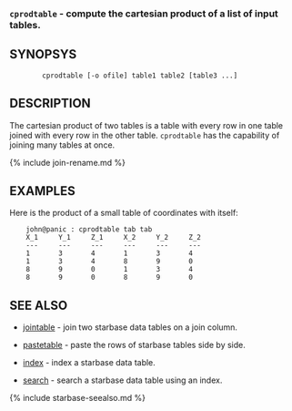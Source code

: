 
### `cprodtable` -  compute the cartesian product of a list of input tables.

SYNOPSYS
--------

```
        cprodtable [-o ofile] table1 table2 [table3 ...]
```


DESCRIPTION
-----------

The cartesian product of two tables is a table with every row in one table
joined with every row in the other table.  `cprodtable` has the capability of
joining many tables at once.

{% include join-rename.md %}

EXAMPLES
--------

Here is the product of a small table of coordinates with itself:

```
    john@panic : cprodtable tab tab
    X_1     Y_1     Z_1     X_2     Y_2     Z_2
    ---     ---     ---     ---     ---     ---
    1       3       4       1       3       4
    1       3       4       8       9       0
    8       9       0       1       3       4
    8       9       0       8       9       0
```



SEE ALSO
--------


- [jointable](jointable.html)  - join two starbase data tables on a join column.
- [pastetable](pastetable.html) - paste the rows of starbase tables side by side.



- [index](index.html)      - index a starbase data table.
- [search](search.html)     - search a starbase data table using an index.


{% include starbase-seealso.md %}

